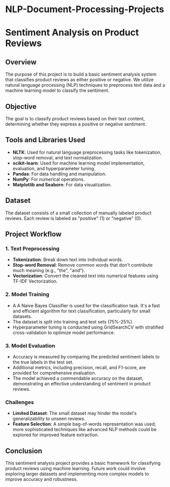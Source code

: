 # NLP-Document-Processing-Projects
# **Sentiment Analysis on Product Reviews**

## **Overview**
The purpose of this project is to build a basic sentiment analysis system that classifies product reviews as either positive or negative. We utilize natural language processing (NLP) techniques to preprocess text data and a machine learning model to classify the sentiment.

## **Objective**

The goal is to classify product reviews based on their text content, determining whether they express a positive or negative sentiment.

## **Tools and Libraries Used**

- **NLTK**: Used for natural language preprocessing tasks like tokenization, stop-word removal, and text normalization.
- **scikit-learn**: Used for machine learning model implementation, evaluation, and hyperparameter tuning.
- **Pandas**: For data handling and manipulation.
- **NumPy**: For numerical operations.
- **Matplotlib and Seaborn**: For data visualization.
## **Dataset**

The dataset consists of a small collection of manually labeled product reviews. Each review is labeled as "positive" (1) or "negative" (0).


## **Project Workflow**

### **1. Text Preprocessing**

- **Tokenization**: Break down text into individual words.
- **Stop-word Removal**: Remove common words that don't contribute much meaning (e.g., "the", "and").
- **Vectorization**: Convert the cleaned text into numerical features using TF-IDF Vectorization.


### **2. Model Training**

- A A Naive Bayes Classifier is used for the classification task. It's a fast and efficient algorithm for text classification, particularly for small datasets.
- The dataset is split into training and test sets (75%-25%).
- Hyperparameter tuning is conducted using GridSearchCV with stratified cross-validation to optimize model performance.


### 3. Model Evaluation
- Accuracy is measured by comparing the predicted sentiment labels to the true labels in the test set.
- Additional metrics, including precision, recall, and F1-score, are provided for comprehensive evaluation.
- The model achieved a commendable accuracy on the dataset, demonstrating an effective understanding of sentiment in product reviews.

### Challenges
- **Limited Dataset**: The small dataset may hinder the model's generalizability to unseen reviews.
- **Feature Selection**: A simple bag-of-words representation was used; more sophisticated techniques like advanced NLP methods could be explored for improved feature extraction.

## Conclusion
This sentiment analysis project provides a basic framework for classifying product reviews using machine learning. Future work could involve exploring larger datasets and implementing more complex models to improve accuracy and robustness.


